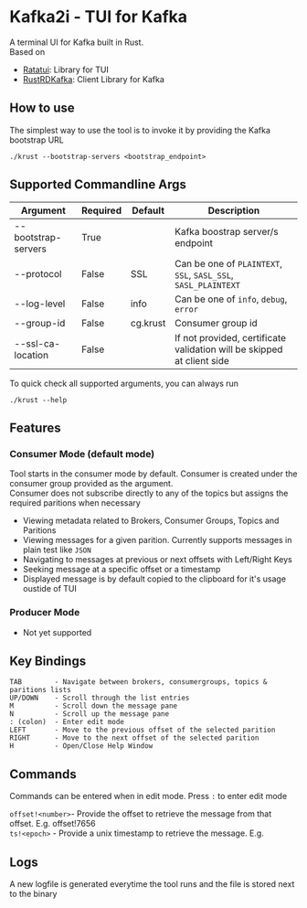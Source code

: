 # Kafka2i - TUI for Kafka

A terminal UI for Kafka built in Rust.  
Based on 
- [Ratatui](https://github.com/ratatui/ratatui): Library for TUI
- [RustRDKafka](https://github.com/fede1024/rust-rdkafka): Client Library for Kafka

## How to use
The simplest way to use the tool is to invoke it by providing the Kafka bootstrap URL
```
./krust --bootstrap-servers <bootstrap_endpoint>
```

## Supported Commandline Args
| Argument           | Required | Default | Description |
|--------------------|----------|---------|-------------|
|--bootstrap-servers | True     |         |Kafka boostrap server/s endpoint |
|--protocol          | False    | SSL     | Can be one of `PLAINTEXT`, `SSL`, `SASL_SSL`, `SASL_PLAINTEXT` |
|--log-level         | False    | info    | Can be one of `info`, `debug`, `error` |
|--group-id          | False    |cg.krust | Consumer group id |
|--ssl-ca-location   | False    |         | If not provided, certificate validation will be skipped at client side |


To quick check all supported arguments, you can always run
```
./krust --help
```

## Features
### Consumer Mode (default mode)
Tool starts in the consumer mode by default. Consumer is created under the consumer group provided as the argument.  
Consumer does not subscribe directly to any of the topics but assigns the required paritions when necessary

- Viewing metadata related to Brokers, Consumer Groups, Topics and Paritions
- Viewing messages for a given parition. Currently supports messages in plain test like `JSON`
- Navigating to messages at previous or next offsets with Left/Right Keys
- Seeking message at a specific offset or a timestamp
- Displayed message is by default copied to the clipboard for it's usage oustide of TUI

### Producer Mode
- Not yet supported

## Key Bindings  
```
TAB        - Navigate between brokers, consumergroups, topics & paritions lists  
UP/DOWN    - Scroll through the list entries  
M          - Scroll down the message pane  
N          - Scroll up the message pane
: (colon)  - Enter edit mode  
LEFT       - Move to the previous offset of the selected parition  
RIGHT      - Move to the next offset of the selected parition  
H          - Open/Close Help Window  
```

## Commands
Commands can be entered when in edit mode. Press `:` to enter edit mode

`offset!<number>`- Provide the offset to retrieve the message from that offset. E.g. offset!7656  
`ts!<epoch>`      - Provide a unix timestamp to retrieve the message. E.g. 


## Logs
A new logfile is generated everytime the tool runs and the file is stored next to the binary